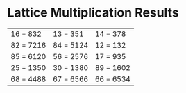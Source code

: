 # Lattice Multiplication Results

|   |   |   |
|---|---|---|
| 16 = 832 | 13 = 351 | 14 = 378 |
| 82 = 7216 | 84 = 5124 | 12 = 132 |
| 85 = 6120 | 56 = 2576 | 17 = 935 |
| 25 = 1350 | 30 = 1380 | 89 = 1602 |
| 68 = 4488 | 67 = 6566 | 66 = 6534 |
